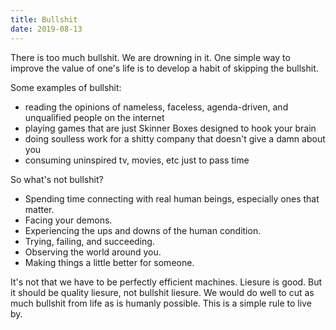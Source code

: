 ```yaml
---
title: Bullshit
date: 2019-08-13
---
```


There is too much bullshit. We are drowning in it. One simple way to improve the value of one's life is to develop a habit of skipping the bullshit.

Some examples of bullshit:

- reading the opinions of nameless, faceless, agenda-driven, and unqualified people on the internet
- playing games that are just Skinner Boxes designed to hook your brain
- doing soulless work for a shitty company that doesn't give a damn about you
- consuming uninspired tv, movies, etc just to pass time

So what's not bullshit?

- Spending time connecting with real human beings, especially ones that matter.
- Facing your demons.
- Experiencing the ups and downs of the human condition.
- Trying, failing, and succeeding.
- Observing the world around you.
- Making things a little better for someone.

It's not that we have to be perfectly efficient machines. Liesure is good. But it should be quality liesure, not bullshit liesure. We would do well to cut as much bullshit from life as is humanly possible. This is a simple rule to live by.
